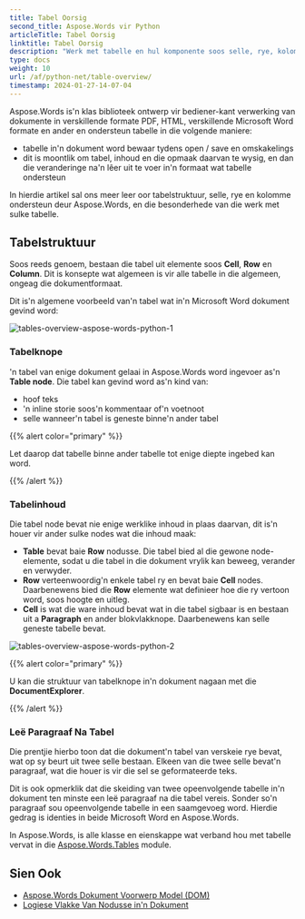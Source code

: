 ```yaml
---
title: Tabel Oorsig
second_title: Aspose.Words vir Python
articleTitle: Tabel Oorsig
linktitle: Tabel Oorsig
description: "Werk met tabelle en hul komponente soos selle, rye, kolomme in Aspose.Words vir Python. Hoe om te werk met tabelle in Python."
type: docs
weight: 10
url: /af/python-net/table-overview/
timestamp: 2024-01-27-14-07-04
---
```


Aspose.Words is'n klas biblioteek ontwerp vir bediener-kant verwerking van dokumente in verskillende formate PDF, HTML, verskillende Microsoft Word formate en ander en ondersteun tabelle in die volgende maniere:

* tabelle in'n dokument word bewaar tydens open / save en omskakelings
* dit is moontlik om tabel, inhoud en die opmaak daarvan te wysig, en dan die veranderinge na'n lêer uit te voer in'n formaat wat tabelle ondersteun

In hierdie artikel sal ons meer leer oor tabelstruktuur, selle, rye en kolomme ondersteun deur Aspose.Words, en die besonderhede van die werk met sulke tabelle.

## Tabelstruktuur

Soos reeds genoem, bestaan die tabel uit elemente soos **Cell**, **Row** en **Column**. Dit is konsepte wat algemeen is vir alle tabelle in die algemeen, ongeag die dokumentformaat.

Dit is'n algemene voorbeeld van'n tabel wat in'n Microsoft Word dokument gevind word:

![tables-overview-aspose-words-python-1](tables-overview-1.png)

### Tabelknope

'n tabel van enige dokument gelaai in Aspose.Words word ingevoer as'n **Table node**. Die tabel kan gevind word as'n kind van:

- hoof teks
- 'n inline storie soos'n kommentaar of'n voetnoot
- selle wanneer'n tabel is geneste binne'n ander tabel

{{% alert color="primary" %}}

Let daarop dat tabelle binne ander tabelle tot enige diepte ingebed kan word.

{{% /alert %}}

### Tabelinhoud

Die tabel node bevat nie enige werklike inhoud in plaas daarvan, dit is'n houer vir ander sulke nodes wat die inhoud maak:

- **Table** bevat baie **Row** nodusse. Die tabel bied al die gewone node-elemente, sodat u die tabel in die dokument vrylik kan beweeg, verander en verwyder.
- **Row** verteenwoordig'n enkele tabel ry en bevat baie **Cell** nodes. Daarbenewens bied die **Row** elemente wat definieer hoe die ry vertoon word, soos hoogte en uitleg.
- **Cell** is wat die ware inhoud bevat wat in die tabel sigbaar is en bestaan uit a **Paragraph** en ander blokvlakknope. Daarbenewens kan selle geneste tabelle bevat.

![tables-overview-aspose-words-python-2](tables-overview-2.png)

{{% alert color="primary" %}}

U kan die struktuur van tabelknope in'n dokument nagaan met die **DocumentExplorer**.

{{% /alert %}}

### Leë Paragraaf Na Tabel

Die prentjie hierbo toon dat die dokument'n tabel van verskeie rye bevat, wat op sy beurt uit twee selle bestaan. Elkeen van die twee selle bevat'n paragraaf, wat die houer is vir die sel se geformateerde teks.

Dit is ook opmerklik dat die skeiding van twee opeenvolgende tabelle in'n dokument ten minste een leë paragraaf na die tabel vereis. Sonder so'n paragraaf sou opeenvolgende tabelle in een saamgevoeg word. Hierdie gedrag is identies in beide Microsoft Word en Aspose.Words.

In Aspose.Words, is alle klasse en eienskappe wat verband hou met tabelle vervat in die [Aspose.Words.Tables](https://reference.aspose.com/words/python-net/aspose.words.tables/) module.

## Sien Ook

* [Aspose.Words Dokument Voorwerp Model (DOM)](/words/python-net/aspose-words-document-object-model/)
* [Logiese Vlakke Van Nodusse in'n Dokument](/words/python-net/logical-levels-of-nodes-in-a-document/)
